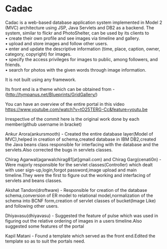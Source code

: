 # Cadac
Cadac is a web-based database application system implemented in Model 2 (MVC) architecture using JSP, Java Servlets and DB2 as a backend. The system, similar to flickr and PhotoShelter, can be used by its clients to<br>
• create their own profile and see images via timeline and gallery.<br>
• upload and store images and follow other users.<br>
• enter and update the descriptive information (time, place, caption, owner, category, copyright) for images.<br>
• specify the access privileges for images to public, among followers, and friends.<br>
• search for photos with the given words through image information.<br>

It is not built using any framework.<br>

Its front end is a theme which can be obtained from -(http://tympanus.net/Blueprints/GridGallery/) <br>

You can have an overview of the entire portal in this video<br>
https://www.youtube.com/watch?v=tO25TERG-Cc&feature=youtu.be<br>

Irrespective of the commit here is the original work done by each member(github username in bracket)<br>

Ankur Arora(ankursmooth) - Created the entire database layer(Model of MVC),helped in creation of schema,created database in IBM DB2,created the Java beans class responsible for interfacing with the database and the servlets.Also corrected the bugs in servlets classes.

Chirag Agarwal(agarwalchirag81[at]gmail.com) and Chirag Garg(cenati0n) - Were majorly responsible for the servlet classes(Controller) which dealt with user sign-up,login,forgot password,image upload and main timeline.They were the first to figure out the working and interfacing of servlets and beans classes.

Akshat Tandon(droftware) - Responsible for creation of the database schema,conversion of ER model to relational model,normalization of the schema into BCNF form,creation of servlet classes of bucket(Image Like) and following other users.

Dhiyavasu(dhiyavasu) - Suggested the feature of pulse which was used in figuring out the relative ordering of images in a users timeline.Also suggested some features of the portal

Kapil Matani - Found a template which served as the front end.Edited the template so as to suit the portals need.
